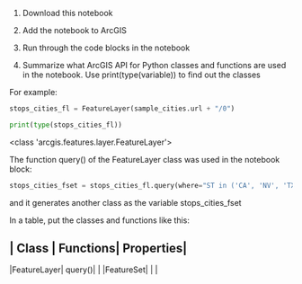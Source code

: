 
1. Download this notebook

2. Add the notebook to ArcGIS
3. Run through the code blocks in the notebook
4. Summarize what ArcGIS API for Python classes and functions are used in the notebook. Use print(type(variable)) to find out the classes 

For example: 

```python
stops_cities_fl = FeatureLayer(sample_cities.url + "/0")

print(type(stops_cities_fl))

```

<class 'arcgis.features.layer.FeatureLayer'>


The function query() of the FeatureLayer class was used in the notebook block: 

```python
stops_cities_fset = stops_cities_fl.query(where="ST in ('CA', 'NV', 'TX', 'AZ', 'LA', 'FL')  AND NAME IN ({0})".format(values), as_df=False)

```
 and it generates another class <FeatureSet> as the variable stops_cities_fset

In a table, put the classes and functions like this:


| Class | Functions| Properties|
---
|FeatureLayer| query()| |
|FeatureSet| | | 

